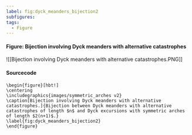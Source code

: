 ```yaml
---
label: fig:dyck_meanders_bijection2
subfigures:
tags:
  - Figure
---
```

#### Figure: Bijection involving Dyck meanders with alternative catastrophes

![[Bijection involving Dyck meanders with alternative catastrophes.PNG]]

#### Sourcecode

```
\begin{figure}[hbt!]          
\centering
\includegraphics{images/symmetric_arches v2}
\caption[Bijection involving Dyck meanders with alternative catastrophes.]{Bijection between Dyck meanders with alternative catastrophes of length $n$ and Dyck excursions with symmetric arches of length $2(n+1)$.}
\label{fig:dyck_meanders_bijection2}
\end{figure}
```